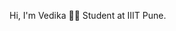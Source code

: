 Hi, I'm Vedika 👋🏻
Student at IIIT Pune.

<!---
vedikaudgir/vedikaudgir is a ✨ special ✨ repository because its `README.md` (this file) appears on your GitHub profile.
You can click the Preview link to take a look at your changes.
--->
